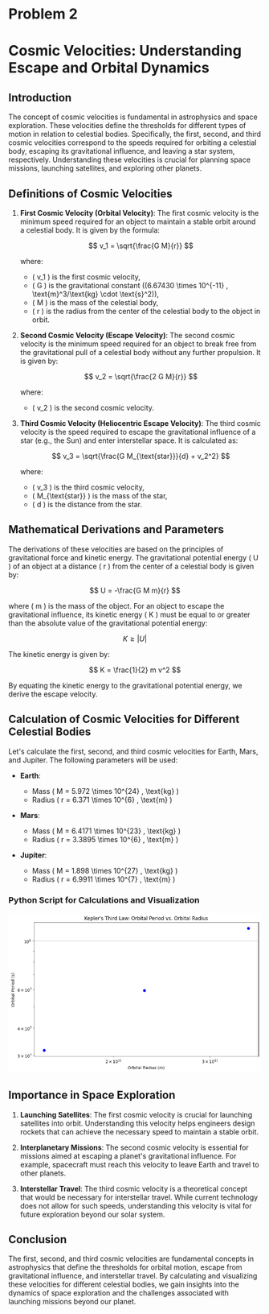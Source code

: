 # Problem 2
# Cosmic Velocities: Understanding Escape and Orbital Dynamics

## Introduction

The concept of cosmic velocities is fundamental in astrophysics and space exploration. These velocities define the thresholds for different types of motion in relation to celestial bodies. Specifically, the first, second, and third cosmic velocities correspond to the speeds required for orbiting a celestial body, escaping its gravitational influence, and leaving a star system, respectively. Understanding these velocities is crucial for planning space missions, launching satellites, and exploring other planets.

## Definitions of Cosmic Velocities

1. **First Cosmic Velocity (Orbital Velocity)**:
   The first cosmic velocity is the minimum speed required for an object to maintain a stable orbit around a celestial body. It is given by the formula:

   $$
   v_1 = \sqrt{\frac{G M}{r}}
   $$

   where:
   - \( v_1 \) is the first cosmic velocity,
   - \( G \) is the gravitational constant (\(6.67430 \times 10^{-11} \, \text{m}^3/\text{kg} \cdot \text{s}^2\)),
   - \( M \) is the mass of the celestial body,
   - \( r \) is the radius from the center of the celestial body to the object in orbit.

2. **Second Cosmic Velocity (Escape Velocity)**:
   The second cosmic velocity is the minimum speed required for an object to break free from the gravitational pull of a celestial body without any further propulsion. It is given by:

   $$
   v_2 = \sqrt{\frac{2 G M}{r}}
   $$

   where:
   - \( v_2 \) is the second cosmic velocity.

3. **Third Cosmic Velocity (Heliocentric Escape Velocity)**:
   The third cosmic velocity is the speed required to escape the gravitational influence of a star (e.g., the Sun) and enter interstellar space. It is calculated as:

   $$
   v_3 = \sqrt{\frac{G M_{\text{star}}}{d} + v_2^2}
   $$

   where:
   - \( v_3 \) is the third cosmic velocity,
   - \( M_{\text{star}} \) is the mass of the star,
   - \( d \) is the distance from the star.

## Mathematical Derivations and Parameters

The derivations of these velocities are based on the principles of gravitational force and kinetic energy. The gravitational potential energy \( U \) of an object at a distance \( r \) from the center of a celestial body is given by:

$$
U = -\frac{G M m}{r}
$$

where \( m \) is the mass of the object. For an object to escape the gravitational influence, its kinetic energy \( K \) must be equal to or greater than the absolute value of the gravitational potential energy:

$$
K \geq |U|
$$

The kinetic energy is given by:

$$
K = \frac{1}{2} m v^2
$$

By equating the kinetic energy to the gravitational potential energy, we derive the escape velocity.

## Calculation of Cosmic Velocities for Different Celestial Bodies

Let's calculate the first, second, and third cosmic velocities for Earth, Mars, and Jupiter. The following parameters will be used:

- **Earth**: 
  - Mass \( M = 5.972 \times 10^{24} \, \text{kg} \)
  - Radius \( r = 6.371 \times 10^{6} \, \text{m} \)

- **Mars**: 
  - Mass \( M = 6.4171 \times 10^{23} \, \text{kg} \)
  - Radius \( r = 3.3895 \times 10^{6} \, \text{m} \)

- **Jupiter**: 
  - Mass \( M = 1.898 \times 10^{27} \, \text{kg} \)
  - Radius \( r = 6.9911 \times 10^{7} \, \text{m} \)

### Python Script for Calculations and Visualization

![alt text](image-1.png)

## Importance in Space Exploration

1. **Launching Satellites**: The first cosmic velocity is crucial for launching satellites into orbit. Understanding this velocity helps engineers design rockets that can achieve the necessary speed to maintain a stable orbit.

2. **Interplanetary Missions**: The second cosmic velocity is essential for missions aimed at escaping a planet's gravitational influence. For example, spacecraft must reach this velocity to leave Earth and travel to other planets.

3. **Interstellar Travel**: The third cosmic velocity is a theoretical concept that would be necessary for interstellar travel. While current technology does not allow for such speeds, understanding this velocity is vital for future exploration beyond our solar system.

## Conclusion

The first, second, and third cosmic velocities are fundamental concepts in astrophysics that define the thresholds for orbital motion, escape from gravitational influence, and interstellar travel. By calculating and visualizing these velocities for different celestial bodies, we gain insights into the dynamics of space exploration and the challenges associated with launching missions beyond our planet.
```
